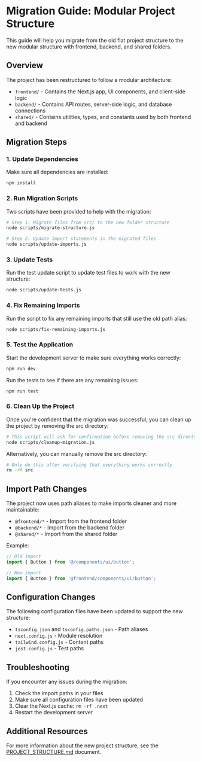 # Migration Guide: Modular Project Structure

This guide will help you migrate from the old flat project structure to the new modular structure with frontend, backend, and shared folders.

## Overview

The project has been restructured to follow a modular architecture:

- `frontend/` - Contains the Next.js app, UI components, and client-side logic
- `backend/` - Contains API routes, server-side logic, and database connections
- `shared/` - Contains utilities, types, and constants used by both frontend and backend

## Migration Steps

### 1. Update Dependencies

Make sure all dependencies are installed:

```bash
npm install
```

### 2. Run Migration Scripts

Two scripts have been provided to help with the migration:

```bash
# Step 1: Migrate files from src/ to the new folder structure
node scripts/migrate-structure.js

# Step 2: Update import statements in the migrated files
node scripts/update-imports.js
```

### 3. Update Tests

Run the test update script to update test files to work with the new structure:

```bash
node scripts/update-tests.js
```

### 4. Fix Remaining Imports

Run the script to fix any remaining imports that still use the old path alias:

```bash
node scripts/fix-remaining-imports.js
```

### 5. Test the Application

Start the development server to make sure everything works correctly:

```bash
npm run dev
```

Run the tests to see if there are any remaining issues:

```bash
npm run test
```

### 6. Clean Up the Project

Once you're confident that the migration was successful, you can clean up the project by removing the src directory:

```bash
# This script will ask for confirmation before removing the src directory
node scripts/cleanup-migration.js
```

Alternatively, you can manually remove the src directory:

```bash
# Only do this after verifying that everything works correctly
rm -rf src
```

## Import Path Changes

The project now uses path aliases to make imports cleaner and more maintainable:

- `@frontend/*` - Import from the frontend folder
- `@backend/*` - Import from the backend folder
- `@shared/*` - Import from the shared folder

Example:

```typescript
// Old import
import { Button } from '@/components/ui/button';

// New import
import { Button } from '@frontend/components/ui/button';
```

## Configuration Changes

The following configuration files have been updated to support the new structure:

- `tsconfig.json` and `tsconfig.paths.json` - Path aliases
- `next.config.js` - Module resolution
- `tailwind.config.js` - Content paths
- `jest.config.js` - Test paths

## Troubleshooting

If you encounter any issues during the migration:

1. Check the import paths in your files
2. Make sure all configuration files have been updated
3. Clear the Next.js cache: `rm -rf .next`
4. Restart the development server

## Additional Resources

For more information about the new project structure, see the [PROJECT_STRUCTURE.md](./PROJECT_STRUCTURE.md) document.
